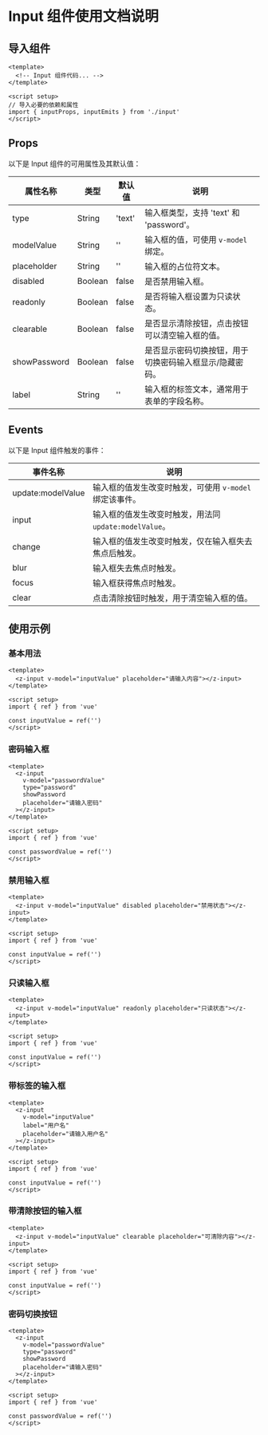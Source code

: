# Input 组件使用文档说明

## 导入组件

```vue
<template>
  <!-- Input 组件代码... -->
</template>

<script setup>
// 导入必要的依赖和属性
import { inputProps, inputEmits } from './input'
</script>
```

## Props

以下是 Input 组件的可用属性及其默认值：

| 属性名称     | 类型    | 默认值 | 说明                                                    |
| ------------ | ------- | ------ | ------------------------------------------------------- |
| type         | String  | 'text' | 输入框类型，支持 'text' 和 'password'。                 |
| modelValue   | String  | ''     | 输入框的值，可使用 `v-model` 绑定。                     |
| placeholder  | String  | ''     | 输入框的占位符文本。                                    |
| disabled     | Boolean | false  | 是否禁用输入框。                                        |
| readonly     | Boolean | false  | 是否将输入框设置为只读状态。                            |
| clearable    | Boolean | false  | 是否显示清除按钮，点击按钮可以清空输入框的值。          |
| showPassword | Boolean | false  | 是否显示密码切换按钮，用于切换密码输入框显示/隐藏密码。 |
| label        | String  | ''     | 输入框的标签文本，通常用于表单的字段名称。              |

## Events

以下是 Input 组件触发的事件：

| 事件名称          | 说明                                                    |
| ----------------- | ------------------------------------------------------- |
| update:modelValue | 输入框的值发生改变时触发，可使用 `v-model` 绑定该事件。 |
| input             | 输入框的值发生改变时触发，用法同 `update:modelValue`。  |
| change            | 输入框的值发生改变时触发，仅在输入框失去焦点后触发。    |
| blur              | 输入框失去焦点时触发。                                  |
| focus             | 输入框获得焦点时触发。                                  |
| clear             | 点击清除按钮时触发，用于清空输入框的值。                |

## 使用示例

### 基本用法

```vue
<template>
  <z-input v-model="inputValue" placeholder="请输入内容"></z-input>
</template>

<script setup>
import { ref } from 'vue'

const inputValue = ref('')
</script>
```

### 密码输入框

```vue
<template>
  <z-input
    v-model="passwordValue"
    type="password"
    showPassword
    placeholder="请输入密码"
  ></z-input>
</template>

<script setup>
import { ref } from 'vue'

const passwordValue = ref('')
</script>
```

### 禁用输入框

```vue
<template>
  <z-input v-model="inputValue" disabled placeholder="禁用状态"></z-input>
</template>

<script setup>
import { ref } from 'vue'

const inputValue = ref('')
</script>
```

### 只读输入框

```vue
<template>
  <z-input v-model="inputValue" readonly placeholder="只读状态"></z-input>
</template>

<script setup>
import { ref } from 'vue'

const inputValue = ref('')
</script>
```

### 带标签的输入框

```vue
<template>
  <z-input
    v-model="inputValue"
    label="用户名"
    placeholder="请输入用户名"
  ></z-input>
</template>

<script setup>
import { ref } from 'vue'

const inputValue = ref('')
</script>
```

### 带清除按钮的输入框

```vue
<template>
  <z-input v-model="inputValue" clearable placeholder="可清除内容"></z-input>
</template>

<script setup>
import { ref } from 'vue'

const inputValue = ref('')
</script>
```

### 密码切换按钮

```vue
<template>
  <z-input
    v-model="passwordValue"
    type="password"
    showPassword
    placeholder="请输入密码"
  ></z-input>
</template>

<script setup>
import { ref } from 'vue'

const passwordValue = ref('')
</script>
```
